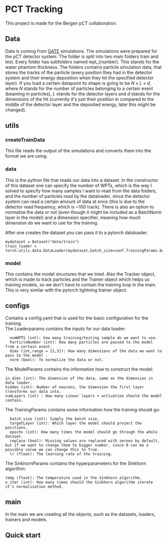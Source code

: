 # PCT Tracking
This project is made for the Bergen pCT collaboration.

## Data
Data is coming from [GATE](http://www.opengatecollaboration.org/) simulations. The simulations were prepared for the pCT detector system. The folder is split into two main folders train and test. Every folder has subfolders named wpt_{number}. This stands for the water phantom thickness. The folders contains particle simulation data, that stores the tracks of the particle (every position they had in the detector system and their energy deposition when they hit the specified detector layer). If you load a certain datapoint its shape is going to be $N\times L\times d$, where $N$ stands for the number of particles belonging to a certain event (beaming in particles), $L$ stands for the detector layers and $d$ stands for the dimensions of the hit (currently it's just their position in compared to the middle of the detector layer and the deposited energy, later this might be changed).

## utils
### createTrainData
This file reads the output of the simulations and converts them into the format we are using.  

### data
This is the python file that reads our data into a dataset. In the constructor of this dataset one can specify the number of WPTs, which is the way I solved to specify how many samples I want to read from the data folders, and the number of particles read by the dataloader, since the detector system can read a certain amount of data at once (this is due to the detector read frequency, which is ~100 track). There is also an option to normalize the data or not (even though it might be included as a BatchNorm layer in the model) and a dimension specifier, meaning how much dimension do we want to use for the training.  
  
After one creates the dataset you can pass it to a pytorch dataloader.
```
mydataset = Dataset("data/train")  
train_loader = torch.utils.data.DataLoader(mydataset,batch_size=conf.TrainingParams.batch_size,shuffle=True)  
```

### model 
This contains the model structures that we tried. Also the Tracker object, which is made to track particles and the Trainer object which helps us training models, so we don't have to contain the training loop in the main. This is very similar with the pytorch lightning trainer object.

## configs
Contains a config.yaml that is used for the basic configuration for the training.  
The Loaderparams contains the inputs for our data loader:
``` 
  numWPTS (int): how many training/testing sample do we want to use.
  ParticleNumber (int): How many particles are passed to the model from a certain event.
  dims (int,range = [2,3]): How many dimensions of the data we want to pass to the model .
  norm (bool): To normalize the data or not.
```  
  
The ModelParams contains the information how to construct the model:
  ```
  in_dims (int): The dimension of the data, same as the dimension in data loader.
  hidden (int): Number of neurons, the dimension the first layer transforms our data into.
  numLayers (int) : How many Linear layers + activation should the model contain.
```

The TrainingParams contains some information how the training should go:
```
  batch_size (int): Simply the batch size.
  targetLayer (int): Which layer the model should project the positions.
  epochs (int): How many times the model should go through the whole dataset.
  replace (bool): Missing values are replaced with zeroes by default, but if we want to change them to bigger number, since 0 can be a possible value we can change this to True.
  lr (float): The learning rate of the training.
  ```

The SinkhornParams contains the hyperparameters for the Sinkhorn algorithm:
  ```
  temp (float): The temperature used in the Sinkhorn algorithm.
  n_iter (int): How many times should the Sinkhorn algorithm iterate it's normalization method.
  ```
## main
In the main we are creating all the objects, such as the datasets, loaders, trainers and models.

## Quick start